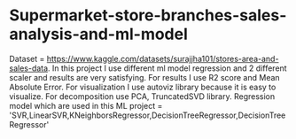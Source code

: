 # Supermarket-store-branches-sales-analysis-and-ml-model

Dataset = https://www.kaggle.com/datasets/surajjha101/stores-area-and-sales-data.
In this project I use different ml model regression and 2 different scaler and results are very satisfying.
For results I use R2 score and Mean Absolute Error. For visualization I use autoviz library because it is easy to visualize.
For decomposition use PCA, TruncatedSVD library.
Regression model which  are used in this ML project = 'SVR,LinearSVR,KNeighborsRegressor,DecisionTreeRegressor,DecisionTreeRegressor'
